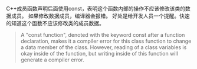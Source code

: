 C++成员函数声明后面使用const，表明这个函数内部的操作不应该修改该类的数据成员。
如果修改数据成员，编译器会报错。
好处是给开发人员一个提醒。快速的知道这个函数不应该修改类的成员数据。

> A "const function", denoted with the keyword const after a function declaration, makes it a compiler error for this class function to change a data member of the class. However, reading of a class variables is okay inside of the function, but writing inside of this function will generate a compiler error.

